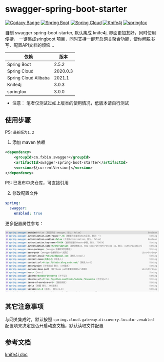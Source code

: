 # swagger-spring-boot-starter
[![Codacy Badge](https://api.codacy.com/project/badge/Grade/63f51f8ee55f42bd8284c1c04e2b6f7d)](https://app.codacy.com/manual/fxbin/swagger-spring-boot-starter?utm_source=github.com&utm_medium=referral&utm_content=fxbin/swagger-spring-boot-starter&utm_campaign=Badge_Grade_Settings)
[![Spring Boot](https://img.shields.io/badge/SpringBoot-2.5.3-brightgreen.svg)](https://github.com/spring-projects/spring-boot)
[![Spring Cloud](https://img.shields.io/badge/SpringCloud-2020.0.3-brightgreen.svg)](https://github.com/spring-cloud)
[![Knife4j](https://img.shields.io/badge/Knife4j-3.0.3-brightgreen.svg)](https://gitee.com/xiaoym/knife4j)
[![springfox](https://img.shields.io/badge/springfox-3.0.3-brightgreen.svg)](https://github.com/springfox/springfox)


自制 swagger spring-boot-starter, 默认集成 knife4j, 界面更加友好，同时使用便捷，
一键集成sringboot 项目，同时支持一键开启网关聚合功能，使你解脱书写、配置API文档的烦恼...


| 依赖 | 版本 |
---|---
| Spring Boot |  2.5.2 |
| Spring Cloud |  2020.0.3 | 
| Spring Cloud Alibaba |  2021.1 |
| Knife4j | 3.0.3 |  
| springfox | 3.0.0 |  

* 注意： 笔者仅测试过如上版本的使用情况，低版本请自行测试

## 使用步骤

PS: `最新版为1.2`

1. 添加 maven 依赖
```xml
<dependency>
    <groupId>cn.fxbin.swagger</groupId>
    <artifactId>swagger-spring-boot-starter</artifactId>
    <version>${currentVersion}</version>
</dependency>
```
PS: 已发布中央仓库，可直接引用

2. 修改配置文件

```yaml
spring:
  swagger:
    enabled: true
```

更多配置属性参考：

![配置属性](doc/swagger%20配置属性.png)

## 其它注意事项

与网关集成时，默认按照 `spring.cloud.gateway.discovery.locator.enabled` 配置项来决定是否开启动态文档，默认读取文件配置

## 参考文档
[knife4j doc](https://doc.xiaominfo.com/knife4j/)

